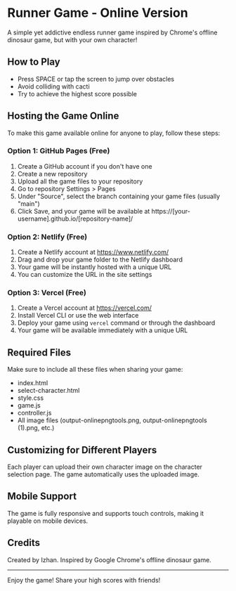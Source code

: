 # Runner Game - Online Version

A simple yet addictive endless runner game inspired by Chrome's offline dinosaur game, but with your own character!

## How to Play

- Press SPACE or tap the screen to jump over obstacles
- Avoid colliding with cacti
- Try to achieve the highest score possible

## Hosting the Game Online

To make this game available online for anyone to play, follow these steps:

### Option 1: GitHub Pages (Free)

1. Create a GitHub account if you don't have one
2. Create a new repository
3. Upload all the game files to your repository
4. Go to repository Settings > Pages
5. Under "Source", select the branch containing your game files (usually "main")
6. Click Save, and your game will be available at https://[your-username].github.io/[repository-name]/

### Option 2: Netlify (Free)

1. Create a Netlify account at https://www.netlify.com/
2. Drag and drop your game folder to the Netlify dashboard
3. Your game will be instantly hosted with a unique URL
4. You can customize the URL in the site settings

### Option 3: Vercel (Free)

1. Create a Vercel account at https://vercel.com/
2. Install Vercel CLI or use the web interface
3. Deploy your game using `vercel` command or through the dashboard
4. Your game will be available immediately with a unique URL

## Required Files

Make sure to include all these files when sharing your game:

- index.html
- select-character.html
- style.css
- game.js
- controller.js
- All image files (output-onlinepngtools.png, output-onlinepngtools (1).png, etc.)

## Customizing for Different Players

Each player can upload their own character image on the character selection page. The game automatically uses the uploaded image.

## Mobile Support

The game is fully responsive and supports touch controls, making it playable on mobile devices.

## Credits

Created by Izhan. Inspired by Google Chrome's offline dinosaur game.

---

Enjoy the game! Share your high scores with friends! 